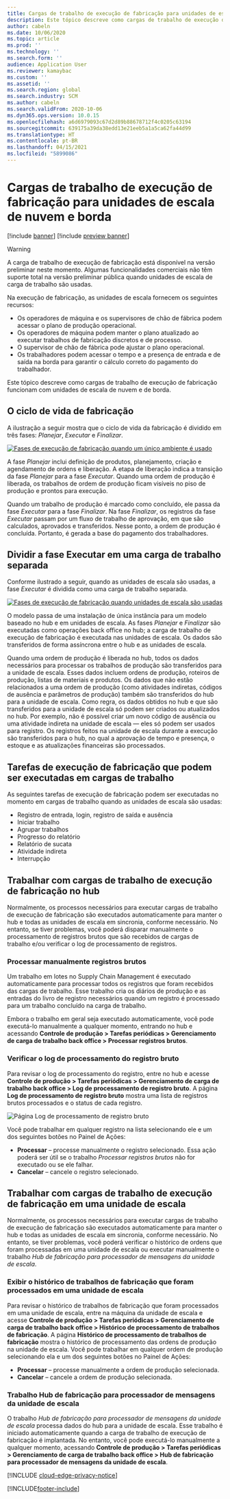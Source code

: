 ```yaml
---
title: Cargas de trabalho de execução de fabricação para unidades de escala de nuvem e de borda
description: Este tópico descreve como cargas de trabalho de execução de fabricação funcionam com unidades de escala de nuvem e de borda.
author: cabeln
ms.date: 10/06/2020
ms.topic: article
ms.prod: ''
ms.technology: ''
ms.search.form: ''
audience: Application User
ms.reviewer: kamaybac
ms.custom: ''
ms.assetid: ''
ms.search.region: global
ms.search.industry: SCM
ms.author: cabeln
ms.search.validFrom: 2020-10-06
ms.dyn365.ops.version: 10.0.15
ms.openlocfilehash: a6d6979093c67d2d89b88678712f4c0205c63194
ms.sourcegitcommit: 639175a39da38edd13e21eeb5a1a5ca62fa44d99
ms.translationtype: HT
ms.contentlocale: pt-BR
ms.lasthandoff: 04/15/2021
ms.locfileid: "5899086"
---
```

# <a name="manufacturing-execution-workloads-for-cloud-and-edge-scale-units"></a>Cargas de trabalho de execução de fabricação para unidades de escala de nuvem e borda

[!include [banner](../includes/banner.md)]
[!include [preview banner](../includes/preview-banner.md)]

> [!WARNING]
> A carga de trabalho de execução de fabricação está disponível na versão preliminar neste momento.
> Algumas funcionalidades comerciais não têm suporte total na versão preliminar pública quando unidades de escala de carga de trabalho são usadas.

Na execução de fabricação, as unidades de escala fornecem os seguintes recursos:

- Os operadores de máquina e os supervisores de chão de fábrica podem acessar o plano de produção operacional.
- Os operadores de máquina podem manter o plano atualizado ao executar trabalhos de fabricação discretos e de processo.
- O supervisor de chão de fábrica pode ajustar o plano operacional.
- Os trabalhadores podem acessar o tempo e a presença de entrada e de saída na borda para garantir o cálculo correto do pagamento do trabalhador.

Este tópico descreve como cargas de trabalho de execução de fabricação funcionam com unidades de escala de nuvem e de borda.

## <a name="the-manufacturing-lifecycle"></a>O ciclo de vida de fabricação

A ilustração a seguir mostra que o ciclo de vida da fabricação é dividido em três fases: *Planejar*, *Executar* e *Finalizar*.

[![Fases de execução de fabricação quando um único ambiente é usado](media/mes-phases.png "Fases de execução de fabricação quando um único ambiente é usado")](media/mes-phases-large.png)

A fase _Planejar_ inclui definição de produtos, planejamento, criação e agendamento de ordens e liberação. A etapa de liberação indica a transição da fase _Planejar_ para a fase _Executar_. Quando uma ordem de produção é liberada, os trabalhos de ordem de produção ficam visíveis no piso de produção e prontos para execução.

Quando um trabalho de produção é marcado como concluído, ele passa da fase _Executar_ para a fase _Finalizar_. Na fase _Finalizar_, os registros da fase *Executar* passam por um fluxo de trabalho de aprovação, em que são calculados, aprovados e transferidos. Nesse ponto, a ordem de produção é concluída. Portanto, é gerada a base do pagamento dos trabalhadores.

## <a name="splitting-the-execute-phase-into-a-separate-workload"></a>Dividir a fase Executar em uma carga de trabalho separada

Conforme ilustrado a seguir, quando as unidades de escala são usadas, a fase _Executar_ é dividida como uma carga de trabalho separada.

[![Fases de execução de fabricação quando unidades de escala são usadas](media/mes-phases-workloads.png "Fases de execução de fabricação quando unidades de escala são usadas")](media/mes-phases-workloads-large.png)

O modelo passa de uma instalação de única instância para um modelo baseado no hub e em unidades de escala. As fases _Planejar_ e _Finalizar_ são executadas como operações back office no hub; a carga de trabalho de execução de fabricação é executada nas unidades de escala. Os dados são transferidos de forma assíncrona entre o hub e as unidades de escala.

Quando uma ordem de produção é liberada no hub, todos os dados necessários para processar os trabalhos de produção são transferidos para a unidade de escala. Esses dados incluem ordens de produção, roteiros de produção, listas de materiais e produtos. Os dados que não estão relacionados a uma ordem de produção (como atividades indiretas, códigos de ausência e parâmetros de produção) também são transferidos do hub para a unidade de escala. Como regra, os dados obtidos no hub e que são transferidos para a unidade de escala só podem ser criados ou atualizados no hub. Por exemplo, não é possível criar um novo código de ausência ou uma atividade indireta na unidade de escala &mdash; eles só podem ser usados para registro. Os registros feitos na unidade de escala durante a execução são transferidos para o hub, no qual a aprovação de tempo e presença, o estoque e as atualizações financeiras são processados.

## <a name="manufacturing-execution-tasks-that-can-be-run-on-workloads"></a>Tarefas de execução de fabricação que podem ser executadas em cargas de trabalho

As seguintes tarefas de execução de fabricação podem ser executadas no momento em cargas de trabalho quando as unidades de escala são usadas:

- Registro de entrada, login, registro de saída e ausência
- Iniciar trabalho
- Agrupar trabalhos
- Progresso do relatório
- Relatório de sucata
- Atividade indireta
- Interrupção

## <a name="working-with-manufacturing-execution-workloads-on-the-hub"></a>Trabalhar com cargas de trabalho de execução de fabricação no hub

Normalmente, os processos necessários para executar cargas de trabalho de execução de fabricação são executados automaticamente para manter o hub e todas as unidades de escala em sincronia, conforme necessário. No entanto, se tiver problemas, você poderá disparar manualmente o processamento de registros brutos que são recebidos de cargas de trabalho e/ou verificar o log de processamento de registros.

### <a name="manually-process-raw-registrations"></a>Processar manualmente registros brutos

Um trabalho em lotes no Supply Chain Management é executado automaticamente para processar todos os registros que foram recebidos das cargas de trabalho. Esse trabalho cria os diários de produção e as entradas do livro de registro necessários quando um registro é processado para um trabalho concluído na carga de trabalho.

Embora o trabalho em geral seja executado automaticamente, você pode executá-lo manualmente a qualquer momento, entrando no hub e acessando **Controle de produção \> Tarefas periódicas \> Gerenciamento de carga de trabalho back office \> Processar registros brutos**.

### <a name="check-the-raw-registration-processing-log"></a>Verificar o log de processamento do registro bruto

Para revisar o log de processamento do registro, entre no hub e acesse **Controle de produção \> Tarefas periódicas \> Gerenciamento de carga de trabalho back office \> Log de processamento de registro bruto**. A página **Log de processamento de registro bruto** mostra uma lista de registros brutos processados e o status de cada registro.

![Página Log de processamento de registro bruto](media/mes-processing-log.png "Página Log de processamento de registro bruto")

Você pode trabalhar em qualquer registro na lista selecionando ele e um dos seguintes botões no Painel de Ações:

- **Processar** – processe manualmente o registro selecionado. Essa ação poderá ser útil se o trabalho _Processar registros brutos_ não for executado ou se ele falhar.
- **Cancelar** – cancele o registro selecionado.

## <a name="working-with-manufacturing-execution-workloads-on-a-scale-unit"></a>Trabalhar com cargas de trabalho de execução de fabricação em uma unidade de escala

Normalmente, os processos necessários para executar cargas de trabalho de execução de fabricação são executados automaticamente para manter o hub e todas as unidades de escala em sincronia, conforme necessário. No entanto, se tiver problemas, você poderá verificar o histórico de ordens que foram processadas em uma unidade de escala ou executar manualmente o trabalho _Hub de fabricação para processador de mensagens da unidade de escala_.

### <a name="view-the-history-of-manufacturing-jobs-that-have-been-processed-on-a-scale-unit"></a>Exibir o histórico de trabalhos de fabricação que foram processados em uma unidade de escala

Para revisar o histórico de trabalhos de fabricação que foram processados em uma unidade de escala, entre na máquina da unidade de escala e acesse **Controle de produção \> Tarefas periódicas \> Gerenciamento de carga de trabalho back office \> Histórico de processamento de trabalhos de fabricação**. A página **Histórico de processamento de trabalhos de fabricação** mostra o histórico de processamento das ordens de produção na unidade de escala. Você pode trabalhar em qualquer ordem de produção selecionando ela e um dos seguintes botões no Painel de Ações:

- **Processar** – processe manualmente a ordem de produção selecionada.
- **Cancelar** – cancele a ordem de produção selecionada.

### <a name="manufacturing-hub-to-scale-unit-message-processor-job"></a>Trabalho Hub de fabricação para processador de mensagens da unidade de escala

O trabalho _Hub de fabricação para processador de mensagens da unidade de escala_ processa dados do hub para a unidade de escala. Esse trabalho é iniciado automaticamente quando a carga de trabalho de execução de fabricação é implantada. No entanto, você pode executá-lo manualmente a qualquer momento, acessando **Controle de produção \> Tarefas periódicas \> Gerenciamento de carga de trabalho back office \> Hub de fabricação para processador de mensagens da unidade de escala**.

[!INCLUDE [cloud-edge-privacy-notice](../../includes/cloud-edge-privacy-notice.md)]

[!INCLUDE[footer-include](../../includes/footer-banner.md)]
